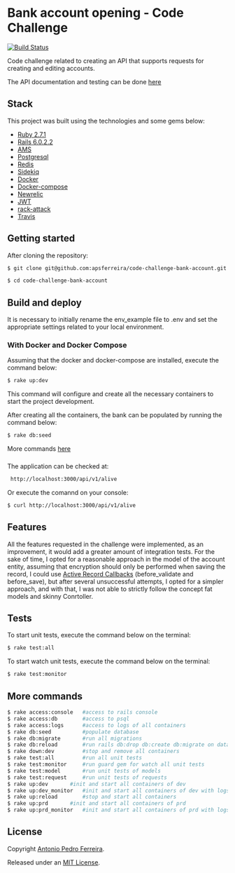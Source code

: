 # Bank account opening - Code Challenge

[![Build Status](https://travis-ci.org/apsferreira/code-challenge-bank-account.svg?branch=master)](https://travis-ci.org/apsferreira/code-challenge-bank-account)

Code challenge related to creating an API that supports requests for creating and editing accounts.

The API documentation and testing can be done [here](https://app.swaggerhub.com/apis/WebSTIC/bank-account-opening/1.0.0)

## Stack

This project was built using the technologies and some gems below:

- [Ruby 2.7.1](https://www.ruby-lang.org/en/news/2020/03/31/ruby-2-7-1-released/)
- [Rails 6.0.2.2](https://edgeguides.rubyonrails.org/6_0_release_notes.html)
- [AMS](https://github.com/rails-api/active_model_serializers)
- [Postgresql](https://www.postgresql.org/docs/9.6/index.html)
- [Redis](https://redis.io/)
- [Sidekiq](https://sidekiq.org/)
- [Docker](https://www.docker.com/)
- [Docker-compose](https://docs.docker.com/compose/)
- [Newrelic](https://newrelic.com/)
- [JWT](https://jwt.io/)
- [rack-attack](https://github.com/kickstarter/rack-attack)
- [Travis](https://travis-ci.org/)

## Getting started

After cloning the repository:

```bash
$ git clone git@github.com:apsferreira/code-challenge-bank-account.git
```

```bash
$ cd code-challenge-bank-account
```

## Build and deploy

It is necessary to initially rename the env_example file to .env and set the appropriate settings related to your local environment.

### With Docker and Docker Compose

Assuming that the docker and docker-compose are installed, execute the command below:

```bash
$ rake up:dev
```

This command will configure and create all the necessary containers to start the project development.

After creating all the containers, the bank can be populated by running the command below:

```bash
$ rake db:seed
```

More commands [here](##-more-commands) 

### 

The application can be checked at:

```bash
 http://localhost:3000/api/v1/alive
```

Or  execute the comannd on your console:

```bash
$ curl http://localhost:3000/api/v1/alive
```

## Features

All the features requested in the challenge were implemented, as an improvement, it would add a greater amount of integration tests.
For the sake of time, I opted for a reasonable approach in the model of the account entity, assuming that encryption should only be performed when saving the record, I could use [Active Record Callbacks](https://guides.rubyonrails.org/active_record_callbacks.html) (before_validate and before_save), but after several unsuccessful attempts, I opted for a simpler approach, and with that, I was not able to strictly follow the concept fat models and skinny Conrtoller.

## Tests

To start unit tests, execute the command below on the terminal:

```bash
$ rake test:all
```

To start watch unit tests,  execute the command below on the terminal:

```bash
$ rake test:monitor
```

## More commands

```bash
$ rake access:console   #access to rails console 
$ rake access:db        #access to psql 
$ rake access:logs      #access to logs of all containers
$ rake db:seed          #populate database
$ rake db:migrate       #run all migrations
$ rake db:reload        #run rails db:drop db:create db:migrate on database
$ rake down:dev     	#stop and remove all containers 
$ rake test:all     	#run all unit tests 
$ rake test:monitor     #run guard gem for watch all unit tests 
$ rake test:model   	#run unit tests of models
$ rake test:request     #run unit tests of requests 
$ rake up:dev 		#init and start all containers of dev
$ rake up:dev_monitor   #init and start all containers of dev with logs
$ rake up:reload    	#stop and start all containers
$ rake up:prd   	#init and start all containers of prd 
$ rake up:prd_monitor   #init and start all containers of prd with logs
```

## License

Copyright [Antonio Pedro Ferreira](https://github.com/apsferreira).

Released under an [MIT License](https://opensource.org/licenses/MIT).